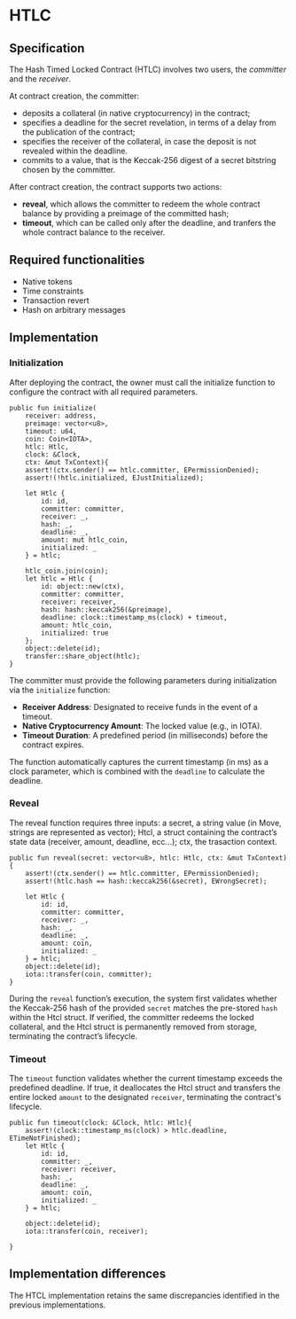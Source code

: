 # HTLC

## Specification

The Hash Timed Locked Contract (HTLC) involves two users, the *committer* and the *receiver*.

At contract creation, the committer:
- deposits a collateral (in native cryptocurrency) in the contract;
- specifies a deadline for the secret revelation, in terms of a delay from the publication of the contract;
- specifies the receiver of the collateral, in case the deposit is not revealed within the deadline.
- commits to a value, that is the Keccak-256 digest of a secret bitstring chosen by the committer.

After contract creation, the contract supports two actions:
- **reveal**, which allows the committer to redeem the whole contract balance by providing a preimage of the committed hash;
- **timeout**, which can be called only after the deadline, and tranfers the whole contract balance to the receiver.

## Required functionalities

- Native tokens
- Time constraints
- Transaction revert
- Hash on arbitrary messages

## Implementation

### Initialization

After deploying the contract, the owner must call the initialize function to configure the contract with all required parameters.

```move
public fun initialize(
    receiver: address,
    preimage: vector<u8>, 
    timeout: u64, 
    coin: Coin<IOTA>,
    htlc: Htlc,
    clock: &Clock, 
    ctx: &mut TxContext){
    assert!(ctx.sender() == htlc.committer, EPermissionDenied);
    assert!(!htlc.initialized, EJustInitialized);

    let Htlc {
        id: id, 
        committer: committer,
        receiver: _,
        hash: _,
        deadline: _,
        amount: mut htlc_coin,
        initialized: _
    } = htlc;

    htlc_coin.join(coin);
    let htlc = Htlc {
        id: object::new(ctx),
        committer: committer,
        receiver: receiver,
        hash: hash::keccak256(&preimage),
        deadline: clock::timestamp_ms(clock) + timeout,
        amount: htlc_coin,
        initialized: true
    };
    object::delete(id);
    transfer::share_object(htlc);
}
```

The committer must provide the following parameters during initialization via the `initialize` function:
- **Receiver Address**: Designated to receive funds in the event of a timeout.
- **Native Cryptocurrency Amount**: The locked value (e.g., in IOTA).
- **Timeout Duration**: A predefined period (in milliseconds) before the contract expires.

The function automatically captures the current timestamp (in ms) as a clock parameter, which is combined with the `deadline` to calculate the deadline.

### Reveal

The reveal function requires three inputs: a secret, a string value (in Move, strings are represented as vector<u8>); Htcl, a struct containing the contract’s state data (receiver, amount, deadline, ecc...); ctx, the trasaction context.

```move
public fun reveal(secret: vector<u8>, htlc: Htlc, ctx: &mut TxContext){
    assert!(ctx.sender() == htlc.committer, EPermissionDenied);
    assert!(htlc.hash == hash::keccak256(&secret), EWrongSecret);

    let Htlc {
        id: id,
        committer: committer,
        receiver: _,
        hash: _,
        deadline: _,
        amount: coin,
        initialized: _
    } = htlc;
    object::delete(id);
    iota::transfer(coin, committer);
}
```

During the `reveal` function’s execution, the system first validates whether the Keccak-256 hash of the provided `secret` matches the pre-stored `hash` within the Htcl struct. If verified, the committer redeems the locked collateral, and the Htcl struct is permanently removed from storage, terminating the contract’s lifecycle.

### Timeout

The `timeout` function validates whether the current timestamp exceeds the predefined deadline. If true, it deallocates the Htcl struct and transfers the entire locked `amount` to the designated `receiver`, terminating the contract's lifecycle.

```move
public fun timeout(clock: &Clock, htlc: Htlc){
    assert!(clock::timestamp_ms(clock) > htlc.deadline, ETimeNotFinished);
    let Htlc {
        id: id,
        committer: _,
        receiver: receiver,
        hash: _,
        deadline: _,
        amount: coin,
        initialized: _
    } = htlc;

    object::delete(id);
    iota::transfer(coin, receiver);

}
```

## Implementation differences

The HTCL implementation retains the same discrepancies identified in the previous implementations.
